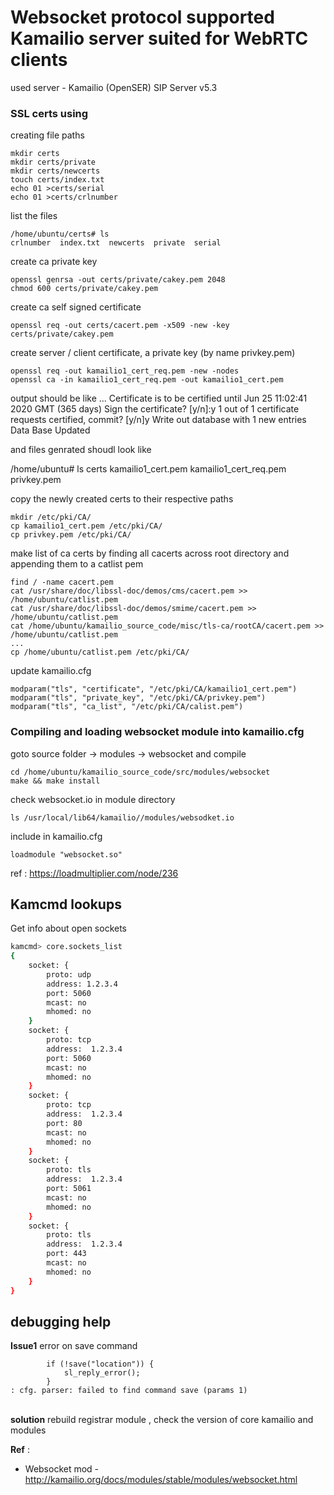 # Websocket protocol supported Kamailio server suited for WebRTC clients 

used server  - Kamailio (OpenSER) SIP Server v5.3 


### SSL certs using 

creating file paths 
```
mkdir certs
mkdir certs/private
mkdir certs/newcerts
touch certs/index.txt
echo 01 >certs/serial
echo 01 >certs/crlnumber
```

list the files 
```
/home/ubuntu/certs# ls
crlnumber  index.txt  newcerts  private  serial
```

create ca private key
```
openssl genrsa -out certs/private/cakey.pem 2048
chmod 600 certs/private/cakey.pem
```

create ca self signed certificate
```
openssl req -out certs/cacert.pem -x509 -new -key certs/private/cakey.pem
```

create server / client certificate, a private key (by name privkey.pem)
```
openssl req -out kamailio1_cert_req.pem -new -nodes
openssl ca -in kamailio1_cert_req.pem -out kamailio1_cert.pem
```

output should be like 
...
Certificate is to be certified until Jun 25 11:02:41 2020 GMT (365 days)
Sign the certificate? [y/n]:y
1 out of 1 certificate requests certified, commit? [y/n]y
Write out database with 1 new entries
Data Base Updated

and files genrated shoudl look like

/home/ubuntu# ls 
 certs  kamailio1_cert.pem kamailio1_cert_req.pem privkey.pem

copy the newly created certs to their respective paths
```
mkdir /etc/pki/CA/
cp kamailio1_cert.pem /etc/pki/CA/
cp privkey.pem /etc/pki/CA/
```
make list of ca certs by finding all cacerts across root directory and appending them to a catlist pem
```
find / -name cacert.pem
cat /usr/share/doc/libssl-doc/demos/cms/cacert.pem >> /home/ubuntu/catlist.pem
cat /usr/share/doc/libssl-doc/demos/smime/cacert.pem >> /home/ubuntu/catlist.pem
cat /home/ubuntu/kamailio_source_code/misc/tls-ca/rootCA/cacert.pem >> /home/ubuntu/catlist.pem
...
cp /home/ubuntu/catlist.pem /etc/pki/CA/
```

update kamailio.cfg  
```
modparam("tls", "certificate", "/etc/pki/CA/kamailio1_cert.pem")
modparam("tls", "private_key", "/etc/pki/CA/privkey.pem")
modparam("tls", "ca_list", "/etc/pki/CA/calist.pem")
```

### Compiling and loading websocket module into kamailio.cfg

goto source folder -> modules -> websocket and compile 
```
cd /home/ubuntu/kamailio_source_code/src/modules/websocket
make && make install
```
check websocket.io in module directory 
```
ls /usr/local/lib64/kamailio//modules/websodket.io
```
include in kamailio.cfg
```
loadmodule "websocket.so"
```

ref : https://loadmultiplier.com/node/236


## Kamcmd lookups

Get info about open sockets 
```sh
kamcmd> core.sockets_list
{
	socket: {
		proto: udp
		address: 1.2.3.4
		port: 5060
		mcast: no
		mhomed: no
	}
	socket: {
		proto: tcp
		address:  1.2.3.4
		port: 5060
		mcast: no
		mhomed: no
	}
	socket: {
		proto: tcp
		address:  1.2.3.4
		port: 80
		mcast: no
		mhomed: no
	}
	socket: {
		proto: tls
		address:  1.2.3.4
		port: 5061
		mcast: no
		mhomed: no
	}
	socket: {
		proto: tls
		address:  1.2.3.4
		port: 443
		mcast: no
		mhomed: no
	}
}
```


## debugging help 

**Issue1** error on save command
```shell script
		if (!save("location")) {
			sl_reply_error();
		}
: cfg. parser: failed to find command save (params 1)
```
\
**solution** rebuild registrar module , check the version of core kamailio and modules 



**Ref** :
- Websocket mod - http://kamailio.org/docs/modules/stable/modules/websocket.html

